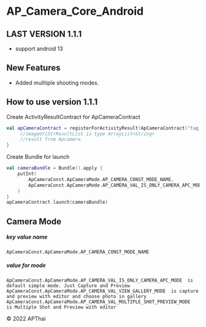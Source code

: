 # AP_Camera_Core_Android
## LAST VERSION 1.1.1
- support android 13
## New Features
- Added mulltiple shooting modes.
## How to use version 1.1.1

Create ActivityResultContract for ApCameraContract
```kotlin
val apCameraContract = registerForActivityResult(ApCameraContract("tag_name")) { imageUriStrResultList ->
     //imageUriStrResultList is type ArrayList<String>
     //result from Apcamera
}
```
Create Bundle for launch
```kotlin
val cameraBundle = Bundle().apply {
    putInt(
        ApCameraConst.ApCameraMode.AP_CAMERA_CONST_MODE_NAME,
        ApCameraConst.ApCameraMode.AP_CAMERA_VAL_IS_ONLY_CAMERA_APC_MODE
    )
}
apCameraContract.launch(cameraBundle)
```

## Camera Mode
##### key value name
 ```
 ApCameraConst.ApCameraMode.AP_CAMERA_CONST_MODE_NAME
 ```
##### value for mode
```
ApCameraConst.ApCameraMode.AP_CAMERA_VAL_IS_ONLY_CAMERA_APC_MODE  is default simple mode. Just Capture and Preview
ApCameraConst.ApCameraMode.AP_CAMERA_VAL_VIEW_GALLERY_MODE  is capture and preview with editor and choose photo in gallery
ApCameraConst.ApCameraMode.AP_CAMERA_VAL_MULTIPLE_SHOT_PREVIEW_MODE  is Multiple Shot and Preview with editor
```



&copy; 2022 APThai
 

